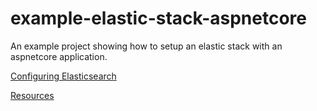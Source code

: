 # example-elastic-stack-aspnetcore
An example project showing how to setup an elastic stack with an aspnetcore application.

[Configuring Elasticsearch](./docs/elasticsearch-config.md)

[Resources](./docs/resources.md)
